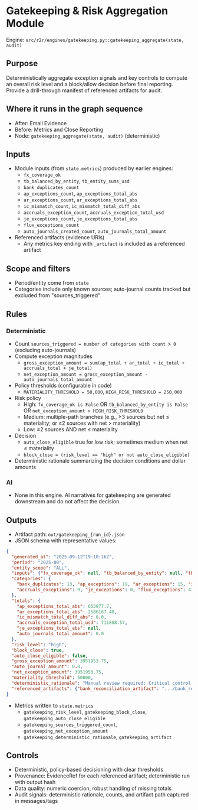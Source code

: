 # Gatekeeping & Risk Aggregation Module

Engine: `src/r2r/engines/gatekeeping.py::gatekeeping_aggregate(state, audit)`

## Purpose

Deterministically aggregate exception signals and key controls to compute an overall risk level and a block/allow decision before final reporting. Provide a drill-through manifest of referenced artifacts for audit.

## Where it runs in the graph sequence

- After: Email Evidence
- Before: Metrics and Close Reporting
- Node: `gatekeeping_aggregate(state, audit)` (deterministic)

## Inputs

- Module inputs (from `state.metrics`) produced by earlier engines:
  - `fx_coverage_ok`
  - `tb_balanced_by_entity`, `tb_entity_sums_usd`
  - `bank_duplicates_count`
  - `ap_exceptions_count`, `ap_exceptions_total_abs`
  - `ar_exceptions_count`, `ar_exceptions_total_abs`
  - `ic_mismatch_count`, `ic_mismatch_total_diff_abs`
  - `accruals_exception_count`, `accruals_exception_total_usd`
  - `je_exceptions_count`, `je_exceptions_total_abs`
  - `flux_exceptions_count`
  - `auto_journals_created_count`, `auto_journals_total_amount`
- Referenced artifacts (evidence URIs)
  - Any metrics key ending with `_artifact` is included as a referenced artifact

## Scope and filters

- Period/entity come from `state`
- Categories include only known sources; auto-journal counts tracked but excluded from "sources_triggered"

## Rules

### Deterministic

- Count `sources_triggered = number of categories with count > 0` (excluding auto-journals)
- Compute exception magnitudes
  - `gross_exception_amount = sum(ap_total + ar_total + ic_total + accruals_total + je_total)`
  - `net_exception_amount = gross_exception_amount - auto_journals_total_amount`
- Policy thresholds (configurable in code)
  - `MATERIALITY_THRESHOLD = 50,000`, `HIGH_RISK_THRESHOLD = 250,000`
- Risk policy
  - High: `fx_coverage_ok is False` OR `tb_balanced_by_entity is False` OR `net_exception_amount > HIGH_RISK_THRESHOLD`
  - Medium: multiple-path branches (e.g., ≥3 sources but net ≤ materiality; or ≥2 sources with net > materiality)
  - Low: ≤2 sources AND net ≤ materiality
- Decision
  - `auto_close_eligible` true for low risk; sometimes medium when net ≤ materiality
  - `block_close = (risk_level == "high" or not auto_close_eligible)`
- Deterministic rationale summarizing the decision conditions and dollar amounts

### AI

- None in this engine. AI narratives for gatekeeping are generated downstream and do not affect the decision.

## Outputs

- Artifact path: `out/gatekeeping_{run_id}.json`
- JSON schema with representative values:

```json
{
  "generated_at": "2025-09-12T19:10:16Z",
  "period": "2025-08",
  "entity_scope": "ALL",
  "inputs": {"fx_coverage_ok": null, "tb_balanced_by_entity": null, "tb_entity_sums_usd": null},
  "categories": {
    "bank_duplicates": 13, "ap_exceptions": 19, "ar_exceptions": 15, "ic_mismatches": 6,
    "accruals_exceptions": 9, "je_exceptions": 0, "flux_exceptions": 47, "auto_journals_created": 0
  },
  "totals": {
    "ap_exceptions_total_abs": 653977.7,
    "ar_exceptions_total_abs": 2586167.48,
    "ic_mismatch_total_diff_abs": 0.0,
    "accruals_exception_total_usd": 711808.57,
    "je_exceptions_total_abs": null,
    "auto_journals_total_amount": 0.0
  },
  "risk_level": "high",
  "block_close": true,
  "auto_close_eligible": false,
  "gross_exception_amount": 3951953.75,
  "auto_journal_amount": 0.0,
  "net_exception_amount": 3951953.75,
  "materiality_threshold": 50000,
  "deterministic_rationale": "Manual review required: Critical control failures or high-value net exceptions exceed risk tolerance.",
  "referenced_artifacts": {"bank_reconciliation_artifact": ".../bank_reconciliation_run_...json"}
}
```

- Metrics written to `state.metrics`
  - `gatekeeping_risk_level`, `gatekeeping_block_close`, `gatekeeping_auto_close_eligible`
  - `gatekeeping_sources_triggered_count`, `gatekeeping_net_exception_amount`
  - `gatekeeping_deterministic_rationale`, `gatekeeping_artifact`

## Controls

- Deterministic, policy-based decisioning with clear thresholds
- Provenance: EvidenceRef for each referenced artifact; deterministic run with output hash
- Data quality: numeric coercion, robust handling of missing totals
- Audit signals: deterministic rationale, counts, and artifact path captured in messages/tags
